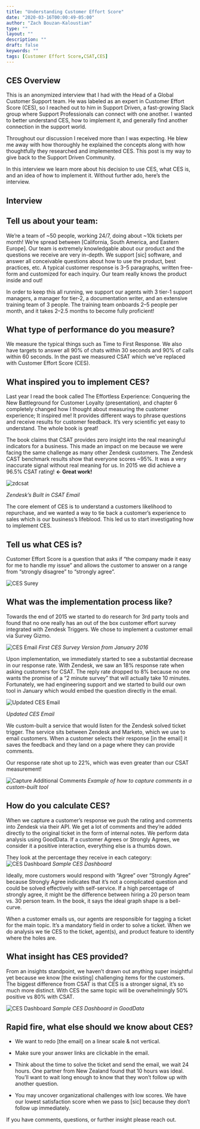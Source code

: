 ```yaml
---
title: "Understanding Customer Effort Score"
date: "2020-03-16T00:00:49-05:00"
author: "Zach Bouzan-Kaloustian"
type: ""
layout: ""
description: ""
draft: false
keywords: ""
tags: [Customer Effort Score,CSAT,CES]
---
```


## CES Overview
This is an anonymized interview that I had with the Head of a Global Customer Support team. He was labeled as an expert in Customer Effort Score (CES), so I reached out to him in Support Driven, a fast-growing Slack group where Support Professionals can connect with one another. I wanted to better understand CES, how to implement it, and generally find another connection in the support world.

Throughout our discussion I received more than I was expecting. He blew me away with how thoroughly he explained the concepts along with how thoughtfully they researched and implemented CES. This post is my way to give back to the Support Driven Community.

In this interview we learn more about his decision to use CES, what CES is, and an idea of how to implement it. Without further ado, here’s the interview.

## Interview


## Tell us about your team:

We’re a team of ~50 people, working 24/7, doing about ~10k tickets per month! We’re spread between [California, South America, and Eastern Europe]. Our team is extremely knowledgable about our product and the questions we receive are very in-depth. We support [sic] software, and answer all conceivable questions about how to use the product, best practices, etc. A typical customer response is 3–5 paragraphs, written free-form and customized for each inquiry. Our team really knows the product inside and out!

In order to keep this all running, we support our agents with 3 tier-1 support managers, a manager for tier-2, a documentation writer, and an extensive training team of 3 people. The training team onboards 2–5 people per month, and it takes 2–2.5 months to become fully proficient!

## What type of performance do you measure?

We measure the typical things such as Time to First Response. We also have targets to answer all 90% of chats within 30 seconds and 90% of calls within 60 seconds. In the past we measured CSAT which we’ve replaced with Customer Effort Score (CES).

## What inspired you to implement CES?
Last year I read the book called The Effortless Experience: Conquering the New Battleground for Customer Loyalty (presentation), and chapter 6 completely changed how I thought about measuring the customer experience; It inspired me! It provides different ways to phrase questions and receive results for customer feedback. It’s very scientific yet easy to understand. The whole book is great!

The book claims that CSAT provides zero insight into the real meaningful indicators for a business. This made an impact on me because we were facing the same challenge as many other Zendesk customers. The Zendesk CAST benchmark results show that everyone scores ~95%. It was a very inaccurate signal without real meaning for us. In 2015 we did achieve a 96.5% CSAT rating! **← Great work!**

![zdcsat](https://miro.medium.com/max/700/1*iDg7gir0ypVF-v-kltfqEQ.png)

*Zendesk’s Built in CSAT Email*

The core element of CES is to understand a customers likelihood to repurchase, and we wanted a way to tie back a customer’s experience to sales which is our business’s lifeblood. This led us to start investigating how to implement CES.

## Tell us what CES is?

Customer Effort Score is a question that asks if “the company made it easy for me to handle my issue” and allows the customer to answer on a range from “strongly disagree” to “strongly agree”.

![CES Surey](https://miro.medium.com/max/3388/1*koZ0vEUOyO5rPC46vqok6w.png)

## What was the implementation process like?

Towards the end of 2015 we started to do research for 3rd party tools and found that no one really has an out of the box customer effort survey integrated with Zendesk Triggers. We chose to implement a customer email via Survey Gizmo.

![CES Email](https://miro.medium.com/max/2584/1*gGKDu-8YlSesNv5Ui4GIZw.png)
*First CES Survey Version from January 2016*

Upon implementation, we immediately started to see a substantial decrease in our response rate. With Zendesk, we saw an 18% response rate when asking customers for CSAT. The reply rate dropped to 8% because no one wants the promise of a “2 minute survey” that will actually take 10 minutes. Fortunately, we had engineering support and we started to build our own tool in January which would embed the question directly in the email.

![Updated CES Email](https://miro.medium.com/max/772/1*8-cRnJieSsV27j293gH3rQ.png)

*Updated CES Email*

We custom-built a service that would listen for the Zendesk solved ticket trigger. The service sits between Zendesk and Marketo, which we use to email customers. When a customer selects their response [in the email] it saves the feedback and they land on a page where they can provide comments.

Our response rate shot up to 22%, which was even greater than our CSAT measurement!

![Capture Additional Comments](https://miro.medium.com/max/2392/1*bkcxkSFXq_z1l5RHCHkrEQ.png)
*Example of how to capture comments in a custom-built tool*

## How do you calculate CES?

When we capture a customer’s response we push the rating and comments into Zendesk via their API. We get a lot of comments and they’re added directly to the original ticket in the form of internal notes. We perform data analysis using GoodData. If a customer Agrees or Strongly Agrees, we consider it a positive interaction, everything else is a thumbs down.

They look at the percentage they receive in each category:
![CES Dashboard](https://miro.medium.com/max/2308/1*jd7fMx_weO8-w92B1HnhnQ.png)
*Sample CES Dashboard*

Ideally, more customers would respond with “Agree” over “Strongly Agree” because Strongly Agree indicates that it’s not a complicated question and could be solved effectively with self-service. If a high percentage of strongly agree, it might be the difference between hiring a 20 person team vs. 30 person team. In the book, it says the ideal graph shape is a bell-curve.

When a customer emails us, our agents are responsible for tagging a ticket for the main topic. It’s a mandatory field in order to solve a ticket. When we do analysis we tie CES to the ticket, agent(s), and product feature to identify where the holes are.

## What insight has CES provided?

From an insights standpoint, we haven’t drawn out anything super insightful yet because we know [the existing] challenging items for the customers. The biggest difference from CSAT is that CES is a stronger signal, it’s so much more distinct. With CES the same topic will be overwhelmingly 50% positive vs 80% with CSAT.

![CES Dashboard](https://miro.medium.com/max/2752/1*1Gh5vLdLRvbvLDPj33Zzug.png)
*Sample CES Dashboard in GoodData*

## Rapid fire, what else should we know about CES?

- We want to redo [the email] on a linear scale & not vertical.

- Make sure your answer links are clickable in the email.

- Think about the time to solve the ticket and send the email, we wait 24 hours. One partner from New Zealand found that 10 hours was ideal. You’ll want to wait long enough to know that they won’t follow up with another question.

- You may uncover organizational challenges with low scores. We have our lowest satisfaction score when we pass to [sic] because they don’t follow up immediately.

If you have comments, questions, or further insight please reach out.
